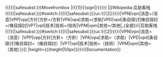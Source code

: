{{{{{|safesubst:}}}Movefrombox
|{{{1|{{{sign|}}}}}}
|[[Wikipedia:互助客栈{{{{{|safesubst:}}}#switch:{{{{{|safesubst:}}}uc:{{{2|}}}}}|VPN|vpn|消息=/消息|VPP|vpp|方针|方針=/方針|VPA|vpa|求助=/求助|VPD|vpd|条目探讨|條目探討=/條目探討|VPT|vpt|技术|技術=/技術|VPM|vpm|其他=/其他|_(全部)}}|互助客栈{{{{{|safesubst:}}}#switch:{{{{{|safesubst:}}}uc:{{{2|}}}}}|VPN|vpn|消息=（消息）|VPP|vpp|方针|方針=（方針）|VPA|vpa|求助=（求助）|VPD|vpd|条目探讨|條目探討=（條目探討）|VPT|vpt|技术|技術=（技術）|VPM|vpm|其他=（其他）}}]]
|height={{{height|<noinclude>50px</noinclude>}}}}}<noinclude></div>{{Documentation}}</noinclude>